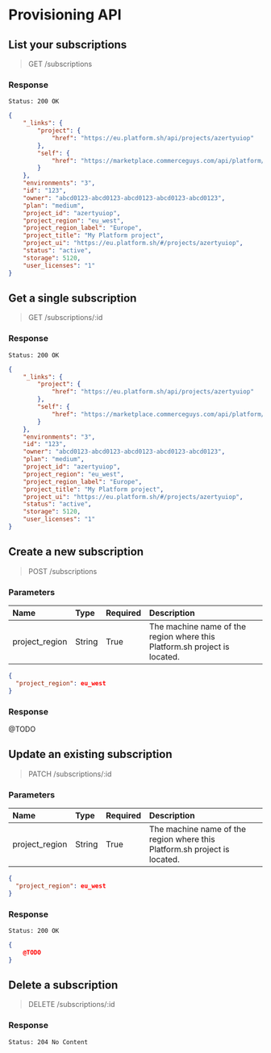 # Provisioning API

## List your subscriptions

> GET /subscriptions

### Response

```http
Status: 200 OK
```
```json
{
    "_links": {
        "project": {
            "href": "https://eu.platform.sh/api/projects/azertyuiop"
        },
        "self": {
            "href": "https://marketplace.commerceguys.com/api/platform/subscriptions/123"
        }
    },
    "environments": "3",
    "id": "123",
    "owner": "abcd0123-abcd0123-abcd0123-abcd0123-abcd0123",
    "plan": "medium",
    "project_id": "azertyuiop",
    "project_region": "eu_west",
    "project_region_label": "Europe",
    "project_title": "My Platform project",
    "project_ui": "https://eu.platform.sh/#/projects/azertyuiop",
    "status": "active",
    "storage": 5120,
    "user_licenses": "1"
}
```

## Get a single subscription

> GET /subscriptions/:id

### Response

```http
Status: 200 OK
```
```json
{
    "_links": {
        "project": {
            "href": "https://eu.platform.sh/api/projects/azertyuiop"
        },
        "self": {
            "href": "https://marketplace.commerceguys.com/api/platform/subscriptions/123"
        }
    },
    "environments": "3",
    "id": "123",
    "owner": "abcd0123-abcd0123-abcd0123-abcd0123-abcd0123",
    "plan": "medium",
    "project_id": "azertyuiop",
    "project_region": "eu_west",
    "project_region_label": "Europe",
    "project_title": "My Platform project",
    "project_ui": "https://eu.platform.sh/#/projects/azertyuiop",
    "status": "active",
    "storage": 5120,
    "user_licenses": "1"
}
```

## Create a new subscription

> POST /subscriptions

### Parameters

Name|Type|Required|Description
:---|:---|:-------|:----------
project_region|String|True|The machine name of the region where this Platform.sh project is located.

```json
{
  "project_region": eu_west
}
```

### Response

@TODO

## Update an existing subscription

> PATCH /subscriptions/:id

### Parameters

Name|Type|Required|Description
:---|:---|:-------|:----------
project_region|String|True|The machine name of the region where this Platform.sh project is located.

```json
{
  "project_region": eu_west
}
```

### Response

```http
Status: 200 OK
```
```json
{
    @TODO
}
```

## Delete a subscription

> DELETE /subscriptions/:id

### Response

```http
Status: 204 No Content
```